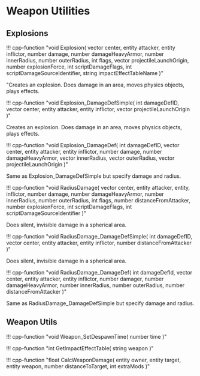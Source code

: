 # Weapon Utilities

## Explosions

!!! cpp-function "void Explosion( vector center, entity attacker, entity inflictor, number damage, number damageHeavyArmor, number innerRadius, number outerRadius, int flags, vector projectileLaunchOrigin, number explosionForce, int scriptDamageFlags, int scriptDamageSourceIdentifier, string impactEffectTableName )"

  "Creates an explosion. Does damage in an area, moves physics objects, plays effects.

!!! cpp-function "void Explosion_DamageDefSimple( int damageDefID, vector center, entity attacker, entity inflictor, vector projectileLaunchOrigin )"

  Creates an explosion. Does damage in an area, moves physics objects, plays effects.

!!! cpp-function "void Explosion_DamageDef( int damageDefID, vector center, entity attacker, entity inflictor, number damage, number damageHeavyArmor, vector innerRadius, vector outerRadius, vector projectileLaunchOrigin )"

  Same as Explosion_DamageDefSimple but specify damage and radius.

!!! cpp-function "void RadiusDamage( vector center, entity attacker, entity, inflictor, number damage, number damageHeavyArmor, number innerRadius, number outerRadius, int flags, number distanceFromAttacker, number explosionForce, int scriptDamageFlags, int scriptDamageSourceIdentifier )"

  Does silent, invisible damage in a spherical area.

!!! cpp-function "void RadiusDamage_DamageDefSimple( int damageDefID, vector center, entity attacker, entity inflictor,  number distanceFromAttacker )"

  Does silent, invisible damage in a spherical area.

!!! cpp-function "void RadiusDamage_DamageDef( int damageDefId, vector center, entity attacker, entity inflictor, number damager, number damageHeavyArmor, number innerRadius, number outerRadius, number distanceFromAttacker )"

  Same as RadiusDamage_DamageDefSimple but specify damage and radius.

## Weapon Utils

!!! cpp-function "void Weapon_SetDespawnTime( number time )"

!!! cpp-function "int GetImpactEffectTable( string weapon )"

!!! cpp-function "float CalcWeaponDamage( entity owner, entity target, entity weapon, number distanceToTarget, int extraMods )"